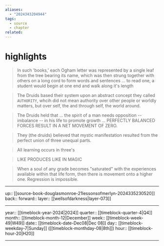 ```yaml
---
aliases:
  - "2024343204944"
tags:
  - source
  - chapter
related:
---
```


# highlights

> In such 'books,' each Ogham letter was represented by a single leaf from the tree bearing its name, which was then strung together with others on a long cord to form words and sentences ... to read one, a student would begin at one end and walk along it's length

> The Druids based their system upon an abstract concept they called `AUTHORITY`, whcih did not mean authority over other people or worldly matters, but over self, the and through self, the world around.

> The Druids held that ... the spirit of a man needs opposition -- imbalance -- in his life to promote growth ... PERFECTLY BALANCED FORCES RESULT IN A NET MOVEMENT OF ZERO.

> They (the druids) believed that mystic manifestation resulted from the perfect union of three unequal parts.

> All learning occurs in three's

> LIKE PRODUCES LIKE IN MAGIC

> When a soul of any grade becomes "saturated" with the experiences available within that life form, then there is movement onto a higher one. Regression is impossible.

***

up:: [[source-book-douglasmonroe-21lessonsofmerlyn-2024335230520]]
back:: 
forward:: 
layer:: [[wellsofdarkness|layer-073]]

***

year:: [[timeblock-year-2024|2024]]
quarter:: [[timeblock-quarter-4|Q4]]
month:: [[timeblock-month-12|December]]
week:: [[timeblock-week-49|W49]]
date:: [[timeblock-date-Dec08|Dec 08]]
day:: [[timeblock-weekday-7|Sunday]] ([[timeblock-monthday-08|8th]])
hour:: [[timeblock-hour-20|H20]]

***
